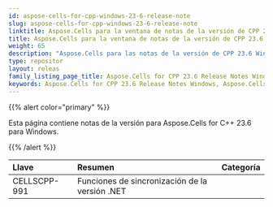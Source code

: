 ```yaml
---
id: aspose-cells-for-cpp-windows-23-6-release-note
slug: aspose-cells-for-cpp-windows-23-6-release-note
linktitle: Aspose.Cells para la ventana de notas de la versión de CPP 23.6
title: Aspose.Cells para la ventana de notas de la versión de CPP 23.6
weight: 65
description: "Aspose.Cells para las notas de la versión de CPP 23.6 Windows: las últimas mejoras, nuevas funciones y correcciones"
type: repositor
layout: releas
family_listing_page_title: Aspose.Cells for CPP 23.6 Release Notes Window
keywords: Aspose.Cells for CPP 23.6 Release Notes Windows, Aspose.Cells for CPP 23.6 Windows updates and fixe
---
```

{{% alert color="primary" %}}

Esta página contiene notas de la versión para Aspose.Cells for C++ 23.6 para Windows.

{{% /alert %}}

|**Llave**|**Resumen**|**Categoría**|
| :- | :- | :- |
|CELLSCPP-991|Funciones de sincronización de la versión .NET|
